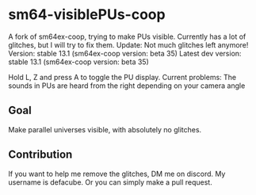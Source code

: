 # sm64-visiblePUs-coop
A fork of sm64ex-coop, trying to make PUs visible.
Currently has a lot of glitches, but I will try to fix them.
Update: Not much glitches left anymore!
Version: stable 13.1 (sm64ex-coop version: beta 35)
Latest dev version: stable 13.1 (sm64ex-coop version: beta 35)

Hold L, Z and press A to toggle the PU display.
Current problems: The sounds in PUs are heard from the right depending on your camera angle

## Goal
Make parallel universes visible, with absolutely no glitches.

## Contribution
If you want to help me remove the glitches, DM me on discord. My username is defacube.
Or you can simply make a pull request.
